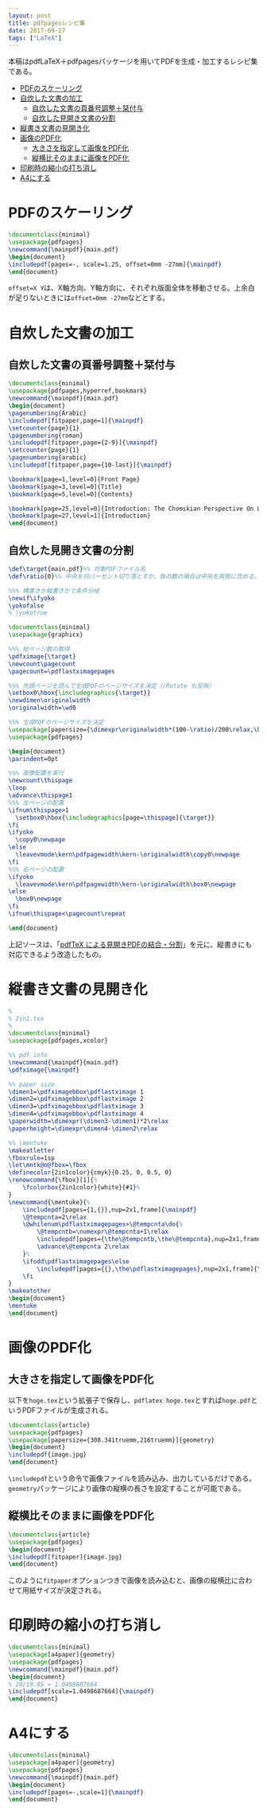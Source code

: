 ```yaml
---
layout: post
title: pdfpagesレシピ集
date: 2017-09-27
tags: ["LaTeX"]
---
```


本稿はpdfLaTeX＋pdfpagesパッケージを用いてPDFを生成・加工するレシピ集である。

- [PDFのスケーリング](#pdfのスケーリング)
- [自炊した文書の加工](#自炊した文書の加工)
  - [自炊した文書の頁番号調整＋栞付与](#自炊した文書の頁番号調整栞付与)
  - [自炊した見開き文書の分割](#自炊した見開き文書の分割)
- [縦書き文書の見開き化](#縦書き文書の見開き化)
- [画像のPDF化](#画像のpdf化)
  - [大きさを指定して画像をPDF化](#大きさを指定して画像をpdf化)
  - [縦横比そのままに画像をPDF化](#縦横比そのままに画像をpdf化)
- [印刷時の縮小の打ち消し](#印刷時の縮小の打ち消し)
- [A4にする](#a4にする)

# PDFのスケーリング
```tex
\documentclass{minimal}
\usepackage{pdfpages}
\newcommand{\mainpdf}{main.pdf}
\begin{document}
\includepdf[pages=-, scale=1.25, offset=0mm -27mm]{\mainpdf}
\end{document}
```

`offset=X Y`は、X軸方向、Y軸方向に、それぞれ版面全体を移動させる。上余白が足りないときには`offset=0mm -27mm`などとする。

# 自炊した文書の加工
## 自炊した文書の頁番号調整＋栞付与
```tex
\documentclass{minimal}
\usepackage{pdfpages,hyperref,bookmark}
\newcommand{\mainpdf}{main.pdf}
\begin{document}
\pagenumbering{Arabic}
\includepdf[fitpaper,page=1]{\mainpdf}
\setcounter{page}{1}
\pagenumbering{roman}
\includepdf[fitpaper,page={2-9}]{\mainpdf}
\setcounter{page}{1}
\pagenumbering{arabic}
\includepdf[fitpaper,page={10-last}]{\mainpdf}

\bookmark[page=1,level=0]{Front Page}
\bookmark[page=3,level=0]{Title}
\bookmark[page=5,level=0]{Contents}

\bookmark[page=25,level=0]{Introduction: The Chomskian Perspective On Language Study}
\bookmark[page=27,level=1]{Introduction}
\end{document}
```

## 自炊した見開き文書の分割
```tex
\def\target{main.pdf}%% 対象PDFファイル名
\def\ratio{0}%% 中央を何パーセント切り落とすか。負の数の場合は中央を両側に含める。-99〜99の百分率値を指定。

%%% 横書きか縦書きかで条件分岐
\newif\ifyoko
\yokofalse
% \yokotrue

\documentclass{minimal}
\usepackage{graphicx}

%%% 総ページ数の取得
\pdfximage{\target}
\newcount\pagecount
\pagecount=\pdflastximagepages

%%% 先頭ページを読んで生成PDFのページサイズを決定（/Rotate も反映）
\setbox0\hbox{\includegraphics{\target}}
\newdimen\originalwidth
\originalwidth=\wd0

%%% 生成PDFのページサイズを決定
\usepackage[papersize={\dimexpr\originalwidth*(100-\ratio)/200\relax,\ht0},margin=0pt]{geometry}
\usepackage{pdfpages}

\begin{document}
\parindent=0pt

%%% 画像配置を実行
\newcount\thispage
\loop
\advance\thispage1
%%% 左ページの配置
\ifnum\thispage>1
  \setbox0\hbox{\includegraphics[page=\thispage]{\target}}
\fi
\ifyoko
  \copy0\newpage
\else
  \leavevmode\kern\pdfpagewidth\kern-\originalwidth\copy0\newpage
\fi
%%% 右ページの配置
\ifyoko
  \leavevmode\kern\pdfpagewidth\kern-\originalwidth\box0\newpage
\else
  \box0\newpage
\fi
\ifnum\thispage<\pagecount\repeat

\end{document}
```

上記ソースは、「[pdfTeX による見開きPDFの結合・分割](https://doratex.hatenablog.jp/entry/20160610/1465560005)」を元に、縦書きにも対応できるよう改造したもの。

# 縦書き文書の見開き化
```tex
%
% 2in1.tex
%
\documentclass{minimal}
\usepackage{pdfpages,xcolor}

%% pdf info
\newcommand{\mainpdf}{main.pdf}
\pdfximage{\mainpdf}

%% paper size
\dimen1=\pdfximagebbox\pdflastximage 1
\dimen2=\pdfximagebbox\pdflastximage 2
\dimen3=\pdfximagebbox\pdflastximage 3
\dimen4=\pdfximagebbox\pdflastximage 4
\paperwidth=\dimexpr(\dimen3-\dimen1)*2\relax
\paperheight=\dimexpr\dimen4-\dimen2\relax

%% \mentuke
\makeatletter
\fboxrule=1sp
\let\mntk@o@fbox=\fbox
\definecolor{2in1color}{cmyk}{0.25, 0, 0.5, 0}
\renewcommand{\fbox}[1]{%
    \fcolorbox{2in1color}{white}{#1}%
}
\newcommand{\mentuke}{%
    \includepdf[pages={1,{}},nup=2x1,frame]{\mainpdf}
    \@tempcnta=2\relax
    \@whilenum\pdflastximagepages>\@tempcnta\do{%
        \@tempcntb=\numexpr\@tempcnta+1\relax
        \includepdf[pages={\the\@tempcntb,\the\@tempcnta},nup=2x1,frame]{\mainpdf}
        \advance\@tempcnta 2\relax
    }%
    \ifodd\pdflastximagepages\else
        \includepdf[pages={{},\the\pdflastximagepages},nup=2x1,frame]{\mainpdf}
    \fi
}
\makeatother
\begin{document}
\mentuke
\end{document}
```

# 画像のPDF化
## 大きさを指定して画像をPDF化
以下を`hoge.tex`という拡張子で保存し、`pdflatex hoge.tex`とすれば`hoge.pdf`というPDFファイルが生成される。

```tex
\documentclass{article}
\usepackage{pdfpages}
\usepackage[papersize={308.341truemm,216truemm}]{geometry}
\begin{document}
\includepdf{image.jpg}
\end{document}
```

`\includepdf`という命令で画像ファイルを読み込み、出力しているだけである。`geometry`パッケージにより画像の縦横の長さを設定することが可能である。

## 縦横比そのままに画像をPDF化
```tex
\documentclass{article}
\usepackage{pdfpages}
\begin{document}
\includepdf[fitpaper]{image.jpg}
\end{document}
```

このように`fitpaper`オプションつきで画像を読み込むと、画像の縦横比に合わせて用紙サイズが決定される。

<!-- # PDFファイルの連結
以下はA5サイズの本を作っているとき、左右のページをつなげてA4用紙に出力するやりかたである。デザインを確認したいときなどに有用である。

```tex
\documentclass[a4paper,landscape]{article}
\usepackage{pdfpages}
\begin{document}
\includepdf[pages={28,29},nup=2x1]{mybook.pdf}
\end{document}
```

`pages={28,29}`は28～29ページだけを読み込む設定、`nup`は複数ページを一枚に並べる設定である。`nup=2x1`は2行×1列で並べるという意味になる。 -->

<!-- # 自炊したPDFファイルの加工と連結

```tex
\documentclass{article}
\usepackage{pdfpages}
\usepackage[a5paper]{geometry}
\begin{document}
\includepdf[pages=-,scale=1.25,offset=-14mm -23mm]{1.pdf}
\includepdf[pages=-,scale=1.25,offset=-14mm -23mm]{2.pdf}
\includepdf[pages=-,scale=1.25,offset=-14mm -23mm]{3.pdf}
\includepdf[pages=-,scale=1.25,offset=-14mm -23mm]{4.pdf}
\includepdf[pages=-,scale=1.25,offset=-14mm -23mm]{5.pdf}
\includepdf[pages=-,scale=1.25,offset=-14mm -23mm]{6.pdf}
\includepdf[pages=-,scale=1.25,offset=-14mm -23mm]{7.pdf}
\end{document}
```

```tex
\documentclass{article}
\usepackage{pdfpages}
\usepackage[a4paper,landscape]{geometry}
\newcount\K
\newcommand{\createPDF}{%
    \K=0
    \loop\ifnum\K<134 % while(K<pagecount)
        \includepdf[pages=-,scale=1.15,offset=-12mm 2mm]{\the\K.png}
    \advance\K by 1 % K++
    \repeat % end while
}
\begin{document}
\createPDF
\end{document}
```

scaleオプションとoffsetオプションを指定してやると周囲の切り落としが可能となる。 -->

<!-- # 奇数ページ・偶数ページで異なる処理をする

```tex
\documentclass{article}
\usepackage{pdfpages}
\usepackage[a4paper]{geometry}
\newcommand{\targetpdf}{main.pdf}
\pdfximage{\targetpdf}
\newcount\pagecount
\pagecount=\pdflastximagepages
\advance\pagecount by 1
\newcount\K
\newcommand{\createPDF}{%
    \K=1
    \loop\ifnum\K<\pagecount
        \ifodd\K
            \includepdf[pages={\the\K},scale=1.25,offset=0mm -20mm]{\targetpdf}
        \else
            \includepdf[pages={\the\K},scale=1.25,offset=-15mm -20mm]{\targetpdf}
        \fi
    \advance\K by 1
    \repeat
}
\begin{document}
\createPDF
\end{document}
``` -->

# 印刷時の縮小の打ち消し
```tex
\documentclass{minimal}
\usepackage[a4paper]{geometry}
\usepackage{pdfpages}
\newcommand{\mainpdf}{main.pdf}
\begin{document}
% 20/19.05 = 1.0498687664
\includepdf[scale=1.0498687664]{\mainpdf}
\end{document}
```

# A4にする
```tex
\documentclass{minimal}
\usepackage[a4paper]{geometry}
\usepackage{pdfpages}
\newcommand{\mainpdf}{main.pdf}
\begin{document}
\includepdf[pages=-,scale=1]{\mainpdf}
\end{document}
```
